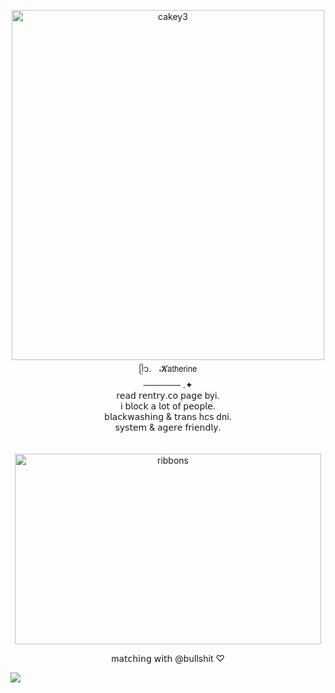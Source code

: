 

<p align="center">
<img width="500" height="560" alt="cakey3" src="https://github.com/user-attachments/assets/ede1c41c-60b8-4aa0-9406-def64dfcd6a6" />

 </br>
ᥫ᭡.ㅤ𝓚𝖺𝗍𝗁𝖾𝗋𝗂𝗇𝖾 </br>
────── .✦ </br>
r𝖾𝖺𝖽 𝗋𝖾𝗇𝗍𝗋𝗒.𝖼𝗈 𝗉𝖺𝗀𝖾 byi. </br>
i 𝖻𝗅𝗈𝖼𝗄 𝖺 𝗅𝗈𝗍 𝗈𝖿 𝗉𝖾𝗈𝗉𝗅𝖾. </br>
b𝗅𝖺𝖼𝗄𝗐𝖺𝗌𝗁𝗂𝗇𝗀 & 𝗍𝗋𝖺𝗇𝗌 hc𝗌 dni. </br>
s𝗒𝗌𝗍𝖾𝗆 & 𝖺𝗀𝖾𝗋𝖾 𝖿𝗋𝗂𝖾𝗇𝖽𝗅𝗒. </br>
ㅤㅤ  </br>
</p>
<p align="center">
<img width="490" height="305" alt="ribbons" src="https://github.com/user-attachments/assets/d4b35b84-4037-461a-92fa-05bbecab77b2" />

</p>



<p align="center">
 m𝖺𝗍𝖼𝗁𝗂𝗇𝗀 𝗐𝗂𝗍𝗁 @buIlshit ♡
</p>


 <img src="https://komarev.com/ghpvc/?username=tonightyouaremine&style=pixel" /> </br>
